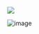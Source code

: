   ![](https://komarev.com/ghpvc/?username=KAITO-V1&color=000000)

![image](https://github.com/user-attachments/assets/1e7bbf8e-0dc4-4926-843a-e95429c7021e)
